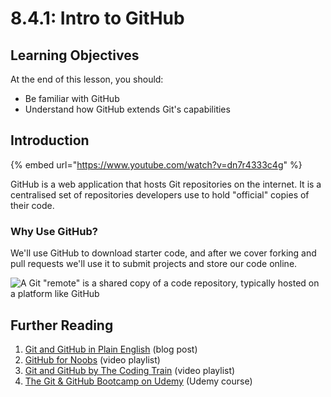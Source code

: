 # 8.4.1: Intro to GitHub

## Learning Objectives

At the end of this lesson, you should:

- Be familiar with GitHub
- Understand how GitHub extends Git's capabilities

## Introduction

{% embed url="https://www.youtube.com/watch?v=dn7r4333c4g" %}

GitHub is a web application that hosts Git repositories on the internet. It is a centralised set of repositories developers use to hold "official" copies of their code.

### Why Use GitHub?

We'll use GitHub to download starter code, and after we cover forking and pull requests we'll use it to submit projects and store our code online.

![A Git "remote" is a shared copy of a code repository, typically hosted on a platform like GitHub](../.gitbook/assets/remotes.png)

## Further Reading

1. [Git and GitHub in Plain English](https://blog.red-badger.com/2016/11/29/gitgithub-in-plain-english) (blog post)
2. [GitHub for Noobs](https://www.youtube.com/watch?v=1h9_cB9mPT8&t=13s) (video playlist)
3. [Git and GitHub by The Coding Train](https://youtube.com/playlist?list=PLRqwX-V7Uu6ZF9C0YMKuns9sLDzK6zoiV) (video playlist)
4. [The Git & GitHub Bootcamp on Udemy](https://www.udemy.com/course/git-and-github-bootcamp/) (Udemy course)
